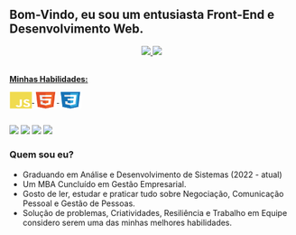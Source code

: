 ## Bom-Vindo, eu sou um entusiasta Front-End e Desenvolvimento Web.

<div align="center">
  <a href="https://github.com/souzaslucas">
  <img height="165em" src="https://github-readme-stats.vercel.app/api?username=souzaslucas&show_icons=true&theme=white&include_all_commits=true&count_private=true"/>
  <img height="165em" src="https://github-readme-stats.vercel.app/api/top-langs/?username=souzaslucas&layout=compact&langs_count=7&theme=white"/>
</div>
<div style="display: inline_block">
<br>
<strong><p> Minhas Habilidades: </p></strong>
  <img align="center" alt="Lucas-JS" height="30" width="40" src="https://raw.githubusercontent.com/devicons/devicon/master/icons/javascript/javascript-plain.svg">
  <img align="center" alt="Lucas-HTML" height="30" width="40" src="https://raw.githubusercontent.com/devicons/devicon/master/icons/html5/html5-original.svg">
  <img align="center" alt="Lucas-CSS" height="30" width="40" src="https://raw.githubusercontent.com/devicons/devicon/master/icons/css3/css3-original.svg">
</div>
  
  ##
 
<div> 
  <a href="https://www.linkedin.com/in/souzaslucas" target="_blank"><img src="https://img.shields.io/badge/-LinkedIn-%230077B5?style=for-the-badge&logo=linkedin&logoColor=white" target="_blank"></a>
  <a href="https://www.instagram.com/souzaslucas/" target="_blank"><img src="https://img.shields.io/badge/-Instagram-%23E4405F?style=for-the-badge&logo=instagram&logoColor=white" target="_blank"></a>
  <a href="https://wa.me/+5511942900849?text=Ol%C3%A1,%20vi%20o%20seu%20GitHub%20e%20gostaria%20de%20conversar%20com%20voc%C3%AA" target="_blank"><img src="https://img.shields.io/badge/WhatsApp-25D366?style=for-the-badge&logo=whatsapp&logoColor=white" target="_blank"></a> 
  <a href="https://twitter.com/souzaslucas_" target="_blank"><img src="https://img.shields.io/badge/Twitter-1DA1F2?style=for-the-badge&logo=twitter&logoColor=white" target="_blank"></a> 
 </div>
 
 <div>
 <h3> Quem sou eu? </h3>
 
 <ul>
 <li> Graduando em Análise e Desenvolvimento de Sistemas (2022 - atual) </li>
 <li> Um MBA Cuncluído em Gestão Empresarial. </li>
 <li> Gosto de ler, estudar e praticar tudo sobre Negociação, Comunicação Pessoal e Gestão de Pessoas. </li>
 <li> Solução de problemas, Criatividades, Resiliência e Trabalho em Equipe considero serem uma das minhas melhores habilidades. </li>
 </ul>
 </div>
